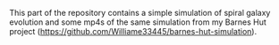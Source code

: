 This part of the repository contains a simple simulation of spiral galaxy evolution and some mp4s of the same simulation from my Barnes Hut project (https://github.com/Williame33445/barnes-hut-simulation).